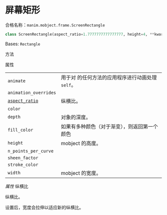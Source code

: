 # 屏幕矩形

合格名称：`manim.mobject.frame.ScreenRectangle`

```py
class ScreenRectangle(aspect_ratio=1.7777777777777777, height=4, **kwargs)
```

Bases: `Rectangle`

方法



属性

|||
|-|-|
`animate`|用于对 的任何方法的应用程序进行动画处理`self`。
`animation_overrides`|
[`aspect_ratio`]()|纵横比。
`color`|
`depth`|对象的深度。
`fill_color`|如果有多种颜色（对于渐变），则返回第一个颜色
`height`|mobject 的高度。
`n_points_per_curve`|
`sheen_factor`|
`stroke_color`|
`width`|mobject 的宽度。


_属性_ 纵横比

纵横比。

设置后，宽度会拉伸以适应新的纵横比。
